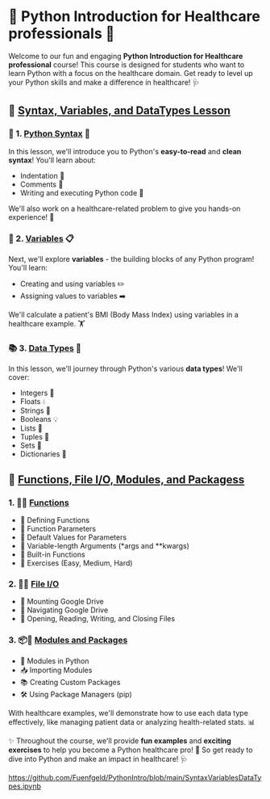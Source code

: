 
# :hospital: Python Introduction for Healthcare professionals :syringe:

Welcome to our fun and engaging **Python Introduction for Healthcare professional** course! This course is designed for students who want to learn Python with a focus on the healthcare domain. Get ready to level up your Python skills and make a difference in healthcare! :stethoscope:

## :bookmark_tabs: [Syntax, Variables, and DataTypes Lesson](https://github.com/Fuenfgeld/PythonIntro/blob/main/SyntaxVariablesDataTypes.ipynb)

### :pencil: 1. [Python Syntax](https://colab.research.google.com/drive/1A7bYUT7AlJkbAOwrN_AWvdnjrcdT8xqG#scrollTo=rSZfmTh2o1Sl&line=2&uniqifier=1) :memo:

In this lesson, we'll introduce you to Python's **easy-to-read** and **clean syntax**! You'll learn about:
- Indentation :straight_ruler:
- Comments :speech_balloon:
- Writing and executing Python code :running:

We'll also work on a healthcare-related problem to give you hands-on experience! :muscle:

### :floppy_disk: 2. [Variables](https://colab.research.google.com/drive/1A7bYUT7AlJkbAOwrN_AWvdnjrcdT8xqG#scrollTo=1JOqoWGPlGGK&line=1&uniqifier=1) :clipboard:

Next, we'll explore **variables** - the building blocks of any Python program! You'll learn:
- Creating and using variables :pencil2:
- Assigning values to variables :arrow_right:

We'll calculate a patient's BMI (Body Mass Index) using variables in a healthcare example. :weight_lifting:

### :books: 3. [Data Types](https://colab.research.google.com/drive/1A7bYUT7AlJkbAOwrN_AWvdnjrcdT8xqG#scrollTo=sacKp2GFnCcq&line=4&uniqifier=1) :card_index:

In this lesson, we'll journey through Python's various **data types**! We'll cover:
- Integers :1234:
- Floats :droplet:
- Strings :abcd:
- Booleans :bulb:
- Lists :bookmark_tabs:
- Tuples :pushpin:
- Sets :busts_in_silhouette:
- Dictionaries :book:


## 📖 [**Functions, File I/O, Modules, and Packagess**](https://github.com/Fuenfgeld/PythonIntro/blob/main/FunctionsFileHandelingModulesPackages.ipynb)

### 1. 🏥💉 [Functions](https://colab.research.google.com/github/Fuenfgeld/PythonIntro/blob/main/FunctionsFileHandelingModulesPackages.ipynb#scrollTo=GC5yz3ND17iS)
   - 📝 Defining Functions
   - 📌 Function Parameters
   - 🔄 Default Values for Parameters
   - 🔢 Variable-length Arguments (*args and **kwargs)
   - 🧰 Built-in Functions
   - 🎯 Exercises (Easy, Medium, Hard)
### 2. 📁💾 [File I/O](https://colab.research.google.com/github/Fuenfgeld/PythonIntro/blob/main/FunctionsFileHandelingModulesPackages.ipynb#scrollTo=AE0vjqU7jXt-)
   - 🚀 Mounting Google Drive
   - 🧭 Navigating Google Drive
   - 📖 Opening, Reading, Writing, and Closing Files
### 3. 📦🔧 [Modules and Packages](https://colab.research.google.com/github/Fuenfgeld/PythonIntro/blob/main/FunctionsFileHandelingModulesPackages.ipynb#scrollTo=NLql2R8am5Uq)
   - 🧩 Modules in Python
   - 📥 Importing Modules
   - 📚 Creating Custom Packages
   - 🛠️ Using Package Managers (pip)



With healthcare examples, we'll demonstrate how to use each data type effectively, like managing patient data or analyzing health-related stats. :bar_chart:

:sparkles: Throughout the course, we'll provide **fun examples** and **exciting exercises** to help you become a Python healthcare pro! :rocket: So get ready to dive into Python and make an impact in healthcare! :stethoscope:

https://github.com/Fuenfgeld/PythonIntro/blob/main/SyntaxVariablesDataTypes.ipynb
